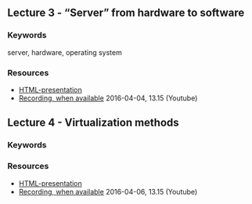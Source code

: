 ## Lecture 3 - “Server” from hardware to software
### Keywords
server, hardware, operating system

### Resources
- [HTML-presentation](https://rawgit.com/1dv031/syllabus/master/lectures/part_2/03_Server-from-hardware-to-software/index.html#/)
- [Recording, when available](#) 2016-04-04, 13.15 (Youtube)

## Lecture 4 - Virtualization methods
### Keywords


### Resources
- [HTML-presentation](#)
- [Recording, when available](#) 2016-04-06, 13.15 (Youtube)

